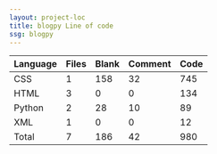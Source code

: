 ```yaml
---
layout: project-loc
title: blogpy Line of code
ssg: blogpy
---
```

<div class="table-responsive">
<table class="table">
<thead><tr>
<th>Language</th>
<th>Files</th>
<th>Blank</th>
<th>Comment</th>
<th>Code</th>
</tr></thead><tbody>
<tr><td>CSS</td><td> 1</td><td> 158</td><td> 32</td><td> 745</td></tr>
<tr><td>HTML</td><td> 3</td><td> 0</td><td> 0</td><td> 134</td></tr>
<tr><td>Python</td><td> 2</td><td> 28</td><td> 10</td><td> 89</td></tr>
<tr><td>XML</td><td> 1</td><td> 0</td><td> 0</td><td> 12</td></tr>
<tr><td>Total</td><td>7</td><td>186</td><td>42</td><td>980</td></tr>
</tbody></table></div>
